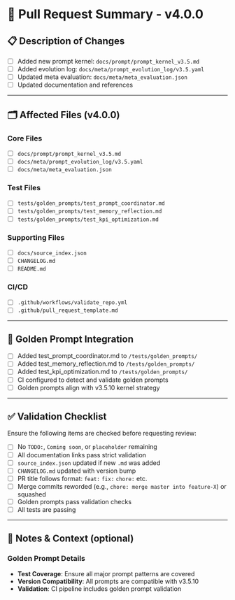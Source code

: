 # 🚀 Pull Request Summary - v4.0.0

## 📋 Description of Changes
<!-- Briefly describe what this PR implements or fixes for v3.5.10 -->
- [ ] Added new prompt kernel: `docs/prompt/prompt_kernel_v3.5.md`
- [ ] Added evolution log: `docs/meta/prompt_evolution_log/v3.5.yaml`
- [ ] Updated meta evaluation: `docs/meta/meta_evaluation.json`
- [ ] Updated documentation and references

---

## 🗂 Affected Files (v4.0.0)
<!-- Check all that apply -->

### Core Files
- [ ] `docs/prompt/prompt_kernel_v3.5.md`
- [ ] `docs/meta/prompt_evolution_log/v3.5.yaml`
- [ ] `docs/meta/meta_evaluation.json`

### Test Files
- [ ] `tests/golden_prompts/test_prompt_coordinator.md`
- [ ] `tests/golden_prompts/test_memory_reflection.md`
- [ ] `tests/golden_prompts/test_kpi_optimization.md`

### Supporting Files
- [ ] `docs/source_index.json`
- [ ] `CHANGELOG.md`
- [ ] `README.md`

### CI/CD
- [ ] `.github/workflows/validate_repo.yml`
- [ ] `.github/pull_request_template.md`

---

## 🧪 Golden Prompt Integration
- [ ] Added test_prompt_coordinator.md to `/tests/golden_prompts/`
- [ ] Added test_memory_reflection.md to `/tests/golden_prompts/`
- [ ] Added test_kpi_optimization.md to `/tests/golden_prompts/`
- [ ] CI configured to detect and validate golden prompts
- [ ] Golden prompts align with v3.5.10 kernel strategy

---

## ✅ Validation Checklist
Ensure the following items are checked before requesting review:

- [ ] No `TODO:`, `Coming soon`, or `placeholder` remaining
- [ ] All documentation links pass strict validation
- [ ] `source_index.json` updated if new `.md` was added
- [ ] `CHANGELOG.md` updated with version bump
- [ ] PR title follows format: `feat:` `fix:` `chore:` etc.
- [ ] Merge commits reworded (e.g., `chore: merge master into feature-X`) or squashed
- [ ] Golden prompts pass validation checks
- [ ] All tests are passing

---

## 🧠 Notes & Context (optional)
<!-- Add context for reviewers or document intent -->

### Golden Prompt Details
- **Test Coverage**: Ensure all major prompt patterns are covered
- **Version Compatibility**: All prompts are compatible with v3.5.10
- **Validation**: CI pipeline includes golden prompt validation
